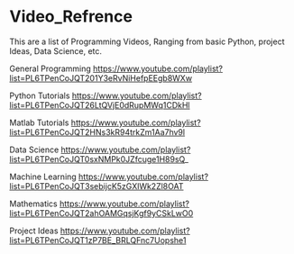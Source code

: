 # Video_Refrence
This are a list of Programming Videos, Ranging from basic Python, project Ideas, Data Science, etc.

General Programming
https://www.youtube.com/playlist?list=PL6TPenCoJQT201Y3eRvNiHefpEEgb8WXw

Python Tutorials
https://www.youtube.com/playlist?list=PL6TPenCoJQT26LtQVjE0dRupMWq1CDkHl

Matlab Tutorials
https://www.youtube.com/playlist?list=PL6TPenCoJQT2HNs3kR94trkZm1Aa7hv9l

Data Science
https://www.youtube.com/playlist?list=PL6TPenCoJQT0sxNMPk0JZfcuge1H89sQ_

Machine Learning
https://www.youtube.com/playlist?list=PL6TPenCoJQT3sebijcK5zGXlWk2Zl8OAT

Mathematics
https://www.youtube.com/playlist?list=PL6TPenCoJQT2ahOAMGqsjKgf9yCSkLwO0

Project Ideas
https://www.youtube.com/playlist?list=PL6TPenCoJQT1zP7BE_BRLQFnc7Uopshe1
